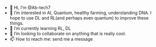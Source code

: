 - 👋 Hi, I’m @Ab-tech7
- 👀 I’m interested in AI, Quantum, healthy farming, understanding DNA. I hope to use DL and RL(and perhaps even quantum) to improve these things. 
- 🌱 I’m currently learning RL, DL
- 💞️ I’m looking to collaborate on anything that is really cool. 
- 📫 How to reach me: send me a message

<!---
Ab-tech7/Ab-tech7 is a ✨ special ✨ repository because its `README.md` (this file) appears on your GitHub profile.
You can click the Preview link to take a look at your changes.
--->

